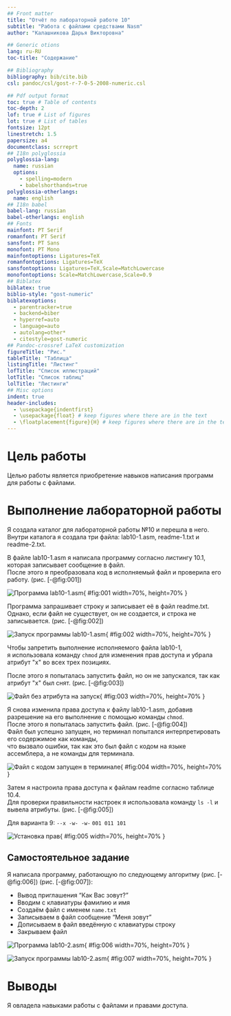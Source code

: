 ```yaml
---
## Front matter
title: "Отчёт по лабораторной работе 10"
subtitle: "Работа с файлами средствами Nasm"
author: "Калашникова Дарья Викторовна"

## Generic otions
lang: ru-RU
toc-title: "Содержание"

## Bibliography
bibliography: bib/cite.bib
csl: pandoc/csl/gost-r-7-0-5-2008-numeric.csl

## Pdf output format
toc: true # Table of contents
toc-depth: 2
lof: true # List of figures
lot: true # List of tables
fontsize: 12pt
linestretch: 1.5
papersize: a4
documentclass: scrreprt
## I18n polyglossia
polyglossia-lang:
  name: russian
  options:
	- spelling=modern
	- babelshorthands=true
polyglossia-otherlangs:
  name: english
## I18n babel
babel-lang: russian
babel-otherlangs: english
## Fonts
mainfont: PT Serif
romanfont: PT Serif
sansfont: PT Sans
monofont: PT Mono
mainfontoptions: Ligatures=TeX
romanfontoptions: Ligatures=TeX
sansfontoptions: Ligatures=TeX,Scale=MatchLowercase
monofontoptions: Scale=MatchLowercase,Scale=0.9
## Biblatex
biblatex: true
biblio-style: "gost-numeric"
biblatexoptions:
  - parentracker=true
  - backend=biber
  - hyperref=auto
  - language=auto
  - autolang=other*
  - citestyle=gost-numeric
## Pandoc-crossref LaTeX customization
figureTitle: "Рис."
tableTitle: "Таблица"
listingTitle: "Листинг"
lofTitle: "Список иллюстраций"
lotTitle: "Список таблиц"
lolTitle: "Листинги"
## Misc options
indent: true
header-includes:
  - \usepackage{indentfirst}
  - \usepackage{float} # keep figures where there are in the text
  - \floatplacement{figure}{H} # keep figures where there are in the text
---
```


# Цель работы

Целью работы является приобретение навыков написания программ для работы с файлами.

# Выполнение лабораторной работы

Я создала каталог для лабораторной работы №10 и перешла в него.  
Внутри каталога я создала три файла: lab10-1.asm, readme-1.txt и readme-2.txt.

В файле lab10-1.asm я написала программу согласно листингу 10.1,  
которая записывает сообщение в файл.  
После этого я преобразовала код в исполняемый файл и проверила его работу. (рис. [-@fig:001])

![Программа lab10-1.asm](image/01.png){ #fig:001 width=70%, height=70% }

Программа запрашивает строку и записывает её в файл readme.txt.  
Однако, если файл не существует, он не создается, и строка не записывается. (рис. [-@fig:002])

![Запуск программы lab10-1.asm](image/02.png){ #fig:002 width=70%, height=70% }

Чтобы запретить выполнение исполняемого файла lab10-1,  
я использовала команду `chmod` для изменения прав доступа и убрала атрибут "x" во всех трех позициях.

После этого я попыталась запустить файл, но он не запускался, так как атрибут "x" был снят. (рис. [-@fig:003])

![Файл без атрибута на запуск](image/03.png){ #fig:003 width=70%, height=70% }

Я снова изменила права доступа к файлу lab10-1.asm, добавив разрешение на его выполнение с помощью команды `chmod`.  
После этого я попыталась запустить файл. (рис. [-@fig:004])  
Файл был успешно запущен, но терминал попытался интерпретировать его содержимое как команды,  
что вызвало ошибки, так как это был файл с кодом на языке ассемблера, а не команды для терминала.

![Файл с кодом запущен в терминале](image/04.png){ #fig:004 width=70%, height=70% }

Затем я настроила права доступа к файлам readme согласно таблице 10.4.  
Для проверки правильности настроек я использовала команду `ls -l` и вывела атрибуты. (рис. [-@fig:005])

Для варианта 9: ```--x -w- -w-``` ```001 011 101```

![Установка прав](image/05.png){ #fig:005 width=70%, height=70% }

## Самостоятельное задание

Я написала программу, работающую по следующему алгоритму (рис. [-@fig:006]) (рис. [-@fig:007]):

- Вывод приглашения “Как Вас зовут?”
- Вводим с клавиатуры фамилию и имя
- Создаём файл с именем `name.txt`
- Записываем в файл сообщение “Меня зовут”
- Дописываем в файл введённую с клавиатуры строку
- Закрываем файл

![Программа lab10-2.asm](image/06.png){ #fig:006 width=70%, height=70% }

![Запуск программы lab10-2.asm](image/07.png){ #fig:007 width=70%, height=70% }

# Выводы

Я овладела навыками работы с файлами и правами доступа.
